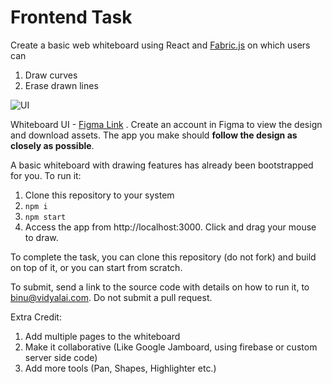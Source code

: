 # Frontend Task

Create a basic web whiteboard using React and [Fabric.js](http://fabricjs.com/articles/) on which users can

1. Draw curves
2. Erase drawn lines


![UI](https://user-images.githubusercontent.com/67888574/104806160-65b99100-57fb-11eb-8176-4a741f1c4437.png)

Whiteboard UI - [Figma Link](https://www.figma.com/file/b32qPPweMJPTZ29711DNtW/Frontend-Task?node-id=0%3A1) . Create an account in Figma to view the design and download assets. The app you make should **follow the design as closely as possible**.

A basic whiteboard with drawing features has already been bootstrapped for you. To run it:

1. Clone this repository to your system
2. `npm i`
3. `npm start`
4. Access the app from http://localhost:3000. Click and drag your mouse to draw.

To complete the task, you can clone this repository (do not fork) and build on top of it, or you can start from scratch.

To submit, send a link to the source code with details on how to run it, to binu@vidyalai.com. Do not submit a pull request.

Extra Credit:

1. Add multiple pages to the whiteboard
2. Make it collaborative (Like Google Jamboard, using firebase or custom server side code)
3. Add more tools (Pan, Shapes, Highlighter etc.)
